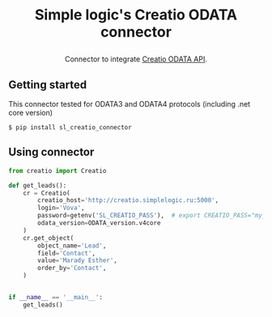 # <p align="center">Simple logic's Creatio ODATA connector</p>
<p align="center">Connector to integrate <a href="https://academy.creatio.com/docs/developer/integrations_and_api/data_services/odata/overview">Creatio ODATA API</a>.</p>

## Getting started

This connector tested for ODATA3 and ODATA4 protocols (including .net core version)

```
$ pip install sl_creatio_connector
```

## Using connector

```python
from creatio import Creatio

def get_leads():
    cr = Creatio(
        creatio_host='http://creatio.simplelogic.ru:5000',
        login='Vova',
        password=getenv('SL_CREATIO_PASS'),  # export CREATIO_PASS="my_massword"
        odata_version=ODATA_version.v4core
    )
    cr.get_object(
        object_name='Lead',
        field='Contact',
        value='Marady Esther',
        order_by='Contact',
    )


if __name__ == '__main__':
    get_leads()

```